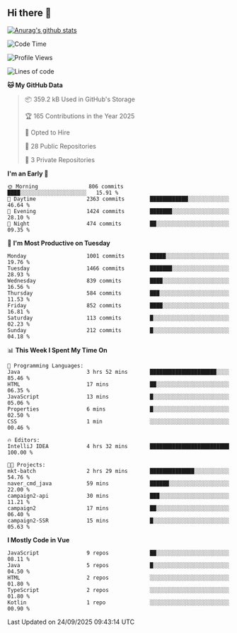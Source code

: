 ## Hi there 👋

[![Anurag's github stats](https://github-readme-stats.vercel.app/api?username=Songwonseok)](https://github.com/anuraghazra/github-readme-stats)



<!--START_SECTION:waka-->
![Code Time](http://img.shields.io/badge/Code%20Time-3%2C772%20hrs%2046%20mins-blue)

![Profile Views](http://img.shields.io/badge/Profile%20Views-0-blue)

![Lines of code](https://img.shields.io/badge/From%20Hello%20World%20I%27ve%20Written-34.8%20million%20lines%20of%20code-blue)

**🐱 My GitHub Data** 

> 📦 359.2 kB Used in GitHub's Storage 
 > 
> 🏆 165 Contributions in the Year 2025
 > 
> 💼 Opted to Hire
 > 
> 📜 28 Public Repositories 
 > 
> 🔑 3 Private Repositories 
 > 
**I'm an Early 🐤** 

```text
🌞 Morning                806 commits         ████░░░░░░░░░░░░░░░░░░░░░   15.91 % 
🌆 Daytime                2363 commits        ████████████░░░░░░░░░░░░░   46.64 % 
🌃 Evening                1424 commits        ███████░░░░░░░░░░░░░░░░░░   28.10 % 
🌙 Night                  474 commits         ██░░░░░░░░░░░░░░░░░░░░░░░   09.35 % 
```
📅 **I'm Most Productive on Tuesday** 

```text
Monday                   1001 commits        █████░░░░░░░░░░░░░░░░░░░░   19.76 % 
Tuesday                  1466 commits        ███████░░░░░░░░░░░░░░░░░░   28.93 % 
Wednesday                839 commits         ████░░░░░░░░░░░░░░░░░░░░░   16.56 % 
Thursday                 584 commits         ███░░░░░░░░░░░░░░░░░░░░░░   11.53 % 
Friday                   852 commits         ████░░░░░░░░░░░░░░░░░░░░░   16.81 % 
Saturday                 113 commits         █░░░░░░░░░░░░░░░░░░░░░░░░   02.23 % 
Sunday                   212 commits         █░░░░░░░░░░░░░░░░░░░░░░░░   04.18 % 
```


📊 **This Week I Spent My Time On** 

```text
💬 Programming Languages: 
Java                     3 hrs 52 mins       █████████████████████░░░░   85.46 % 
HTML                     17 mins             ██░░░░░░░░░░░░░░░░░░░░░░░   06.35 % 
JavaScript               13 mins             █░░░░░░░░░░░░░░░░░░░░░░░░   05.06 % 
Properties               6 mins              █░░░░░░░░░░░░░░░░░░░░░░░░   02.50 % 
CSS                      1 min               ░░░░░░░░░░░░░░░░░░░░░░░░░   00.46 % 

🔥 Editors: 
IntelliJ IDEA            4 hrs 32 mins       █████████████████████████   100.00 % 

🐱‍💻 Projects: 
mkt-batch                2 hrs 29 mins       ██████████████░░░░░░░░░░░   54.76 % 
naver_cmd_java           59 mins             ██████░░░░░░░░░░░░░░░░░░░   22.00 % 
campaign2-api            30 mins             ███░░░░░░░░░░░░░░░░░░░░░░   11.21 % 
campaign2                17 mins             ██░░░░░░░░░░░░░░░░░░░░░░░   06.40 % 
campaign2-SSR            15 mins             █░░░░░░░░░░░░░░░░░░░░░░░░   05.63 % 
```

**I Mostly Code in Vue** 

```text
JavaScript               9 repos             ██░░░░░░░░░░░░░░░░░░░░░░░   08.11 % 
Java                     5 repos             █░░░░░░░░░░░░░░░░░░░░░░░░   04.50 % 
HTML                     2 repos             ░░░░░░░░░░░░░░░░░░░░░░░░░   01.80 % 
TypeScript               2 repos             ░░░░░░░░░░░░░░░░░░░░░░░░░   01.80 % 
Kotlin                   1 repo              ░░░░░░░░░░░░░░░░░░░░░░░░░   00.90 % 
```




 Last Updated on 24/09/2025 09:43:14 UTC
<!--END_SECTION:waka-->
